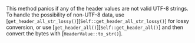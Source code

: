 
This method panics if any of the header values are not valid UTF-8 strings. To handle the
possibility of non-UTF-8 data, use
[`get_header_all_str_lossy()`][`Self::get_header_all_str_lossy()`] for lossy conversion, or use
[`get_header_all()`][`Self::get_header_all()`] and then convert the bytes with
[`HeaderValue::to_str()`].

